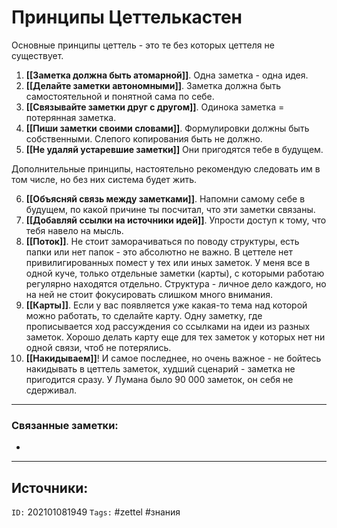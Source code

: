 # Принципы Цеттелькастен
Основные принципы цеттель - это те без которых цеттеля не существует.

1. **[[Заметка должна быть атомарной]]**. Одна заметка - одна идея.
2. **[[Делайте заметки автономными]]**. Заметка должна быть самостоятельной и понятной сама по себе.
3. **[[Связывайте заметки друг с другом]]**. Одинока заметка = потерянная заметка. 
4. **[[Пиши заметки своими словами]]**. Формулировки должны быть собственными. Слепого копирования быть не должно.
5. **[[Не удаляй устаревшие заметки]]** Они пригодятся тебе  в будущем.

Дополнительные принципы, настоятельно рекомендую следовать им в том числе, но без них система будет жить.

6. **[[Объясняй связь между заметками]]**. Напомни самому себе в будущем, по какой причине ты посчитал, что эти заметки связаны.
7. **[[Добавляй ссылки на источники идей]]**. Упрости доступ к тому, что тебя навело на мысль.
8. **[[Поток]]**. Не стоит заморачиваться по поводу структуры, есть папки или нет папок - это абсолютно не важно. В цеттеле нет привилигированных помест у тех или иных заметок. У меня все в одной куче, только отдельные заметки (карты), с которыми работаю регулярно находятся отдельно. Структура - личное дело каждого, но на ней не стоит фокусировать слишком много внимания.
9. **[[Карты]]**. Если у вас появляется уже какая-то тема над которой можно работать, то сделайте карту. Одну заметку, где прописывается ход рассуждения со ссылками на идеи из разных заметок. Хорошо делать карту еще для тех заметок у которых нет ни одной связи, чтоб не потерялись.
10. **[[Накидываем]]**! И самое последнее, но очень важное - не бойтесь накидывать в цеттель заметок, худший сценарий - заметка не пригодится сразу. У Лумана было 90 000 заметок, он себя не сдерживал.



---
### Связанные заметки:
- 

---
**Источники**: 
- 

`ID:` 202101081949
`Tags:` #zettel #знания 